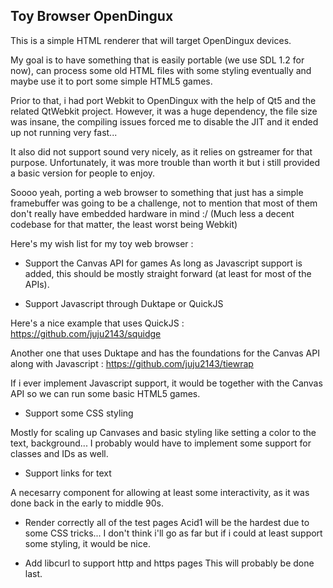 Toy Browser OpenDingux
-----------------------

This is a simple HTML renderer that will target OpenDingux devices.

My goal is to have something that is easily portable (we use SDL 1.2 for now), can process some old HTML files with some styling eventually and maybe use it to port some simple HTML5 games.

Prior to that, i had port Webkit to OpenDingux with the help of Qt5 and the related QtWebkit project.
However, it was a huge dependency, the file size was insane, the compiling issues forced me to disable the JIT
and it ended up not running very fast...

It also did not support sound very nicely, as it relies on gstreamer for that purpose.
Unfortunately, it was more trouble than worth it but i still provided a basic version for people to enjoy.

Soooo yeah, porting a web browser to something that just has a simple framebuffer was going to be a challenge,
not to mention that most of them don't really have embedded hardware in mind :/
(Much less a decent codebase for that matter, the least worst being Webkit)

Here's my wish list for my toy web browser :

- Support the Canvas API for games
As long as Javascript support is added, this should be mostly straight forward (at least for most of the APIs).

- Support Javascript through Duktape or QuickJS

Here's a nice example that uses QuickJS :
https://github.com/juju2143/squidge

Another one that uses Duktape and has the foundations for the Canvas API along with Javascript :
https://github.com/juju2143/tiewrap

If i ever implement Javascript support, it would be together with the Canvas API so we can run some basic HTML5 games.

- Support some CSS styling

Mostly for scaling up Canvases and basic styling like setting a color to the text, background...
I probably would have to implement some support for classes and IDs as well.

- Support links for text

A necesarry component for allowing at least some interactivity, as it was done back in the early to middle 90s.

- Render correctly all of the test pages
Acid1 will be the hardest due to some CSS tricks...
I don't think i'll go as far but if i could at least support some styling, it would be nice.

- Add libcurl to support http and https pages
This will probably be done last.
